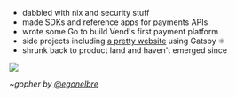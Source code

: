 - dabbled with nix and security stuff 
- made SDKs and reference apps for payments APIs
- wrote some Go to build Vend's first payment platform
- side projects including [a pretty website](https://jadetsp.com) using Gatsby ⚛️  
- shrunk back to product land and haven't emerged since

![](https://user-images.githubusercontent.com/192964/31576302-a390cb7e-b100-11e7-92fd-8c7b510900ac.png)

~_gopher by [@egonelbre](https://github.com/egonelbre)_
